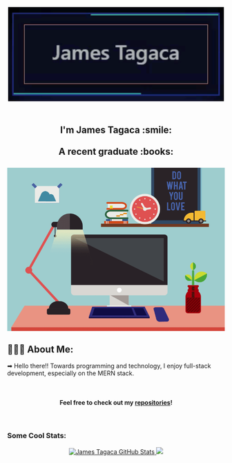 <div align="center">
 <img align="center" src="asset/name.GIF" alt="Coder GIF" width="500">
</div>

<h2 align="center">
 <abc>
  <br> I'm James Tagaca :smile:<br>
  <br> A recent graduate :books:<br>
  <br>
    <img align="center" src="asset/desk.gif" alt="Coder GIF" width="700">
 </abc>
</h2> 
<h2 align="left">👨🏻‍💻 About Me:</h2

<p>
➡ Hello there!! Towards programming and technology, I enjoy full-stack development, especially on the MERN stack.
</p>
<br>
<h4 align="center">

Feel free to check out my [repositories](https://github.com/jtagaca?tab=repositories)!
</h4>
</br>

### Some Cool Stats:
<div align='center'>

<a href="https://github.com/jtagaca/jtagaca">
  <img  src="https://github-readme-stats.vercel.app/api?username=jtagaca&show_icons=true&line_height=27&count_private=true&title_color=ffffff&text_color=c9cacc&icon_color=2bbc8a&bg_color=1d1f21&hide=issues,contribs" alt="James Tagaca GitHub Stats" />
</a>

<a href="https://github.com/jtagaca/jtagaca">
  <img  
  height="154"
  src="https://github-readme-stats.vercel.app/api/top-langs/?username=jtagaca&hide=java,html,tex&title_color=ffffff&text_color=c9cacc&icon_color=2bbc8a&bg_color=1d1f21&langs_count=3" />
</a>
</div>
